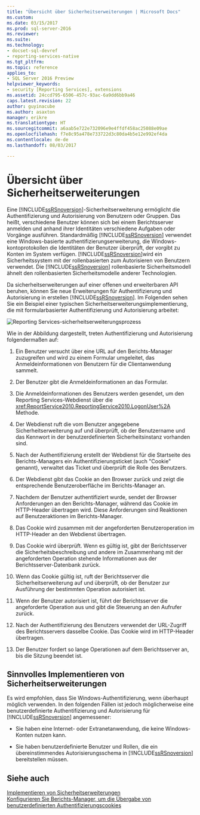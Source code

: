 ```yaml
---
title: "Übersicht über Sicherheitserweiterungen | Microsoft Docs"
ms.custom: 
ms.date: 03/15/2017
ms.prod: sql-server-2016
ms.reviewer: 
ms.suite: 
ms.technology:
- docset-sql-devref
- reporting-services-native
ms.tgt_pltfrm: 
ms.topic: reference
applies_to:
- SQL Server 2016 Preview
helpviewer_keywords:
- security [Reporting Services], extensions
ms.assetid: 24ccd795-6506-457c-93ac-6a9dd6bb9a46
caps.latest.revision: 22
author: guyinacube
ms.author: asaxton
manager: erikre
ms.translationtype: HT
ms.sourcegitcommit: a6aab5e722e732096e9e4ffdf458ac25088e09ae
ms.openlocfilehash: f7e8c95a478e733722d3c80da4b5e12e992ef4da
ms.contentlocale: de-de
ms.lasthandoff: 08/03/2017

---
```

# <a name="security-extensions-overview"></a>Übersicht über Sicherheitserweiterungen
  Eine [!INCLUDE[ssRSnoversion](../../../includes/ssrsnoversion-md.md)]-Sicherheitserweiterung ermöglicht die Authentifizierung und Autorisierung von Benutzern oder Gruppen. Das heißt, verschiedene Benutzer können sich bei einem Berichtsserver anmelden und anhand ihrer Identitäten verschiedene Aufgaben oder Vorgänge ausführen. Standardmäßig [!INCLUDE[ssRSnoversion](../../../includes/ssrsnoversion-md.md)] verwendet eine Windows-basierte authentifizierungserweiterung, die Windows-kontoprotokollen die Identitäten der Benutzer überprüft, der vorgibt zu Konten im System verfügen. [!INCLUDE[ssRSnoversion](../../../includes/ssrsnoversion-md.md)]wird ein Sicherheitssystem mit der rollenbasierten zum Autorisieren von Benutzern verwendet. Die [!INCLUDE[ssRSnoversion](../../../includes/ssrsnoversion-md.md)] rollenbasierte Sicherheitsmodell ähnelt den rollenbasierten Sicherheitsmodelle anderer Technologien.  
  
 Da sicherheitserweiterungen auf einer offenen und erweiterbaren API beruhen, können Sie neue Erweiterungen für Authentifizierung und Autorisierung in erstellen [!INCLUDE[ssRSnoversion](../../../includes/ssrsnoversion-md.md)]. Im Folgenden sehen Sie ein Beispiel einer typischen Sicherheitserweiterungsimplementierung, die mit formularbasierter Authentifizierung und Autorisierung arbeitet:  
  
 ![Reporting Services-sicherheitserweiterungsprozess](../../../reporting-services/extensions/security-extension/media/rosettasecurityextensionflow.gif "Reporting Services-sicherheitserweiterungsprozess")  
  
 Wie in der Abbildung dargestellt, treten Authentifizierung und Autorisierung folgendermaßen auf:  
  
1.  Ein Benutzer versucht über eine URL auf den Berichts-Manager zuzugreifen und wird zu einem Formular umgeleitet, das Anmeldeinformationen von Benutzern für die Clientanwendung sammelt.  
  
2.  Der Benutzer gibt die Anmeldeinformationen an das Formular.  
  
3.  Die Anmeldeinformationen des Benutzers werden gesendet, um den Reporting Services-Webdienst über die <xref:ReportService2010.ReportingService2010.LogonUser%2A> Methode.  
  
4.  Der Webdienst ruft die vom Benutzer angegebene Sicherheitserweiterung auf und überprüft, ob der Benutzername und das Kennwort in der benutzerdefinierten Sicherheitsinstanz vorhanden sind.  
  
5.  Nach der Authentifizierung erstellt der Webdienst für die Startseite des Berichts-Managers ein Authentifizierungsticket (auch "Cookie" genannt), verwaltet das Ticket und überprüft die Rolle des Benutzers.  
  
6.  Der Webdienst gibt das Cookie an den Browser zurück und zeigt die entsprechende Benutzeroberfläche im Berichts-Manager an.  
  
7.  Nachdem der Benutzer authentifiziert wurde, sendet der Browser Anforderungen an den Berichts-Manager, während das Cookie im HTTP-Header übertragen wird. Diese Anforderungen sind Reaktionen auf Benutzeraktionen im Berichts-Manager.  
  
8.  Das Cookie wird zusammen mit der angeforderten Benutzeroperation im HTTP-Header an den Webdienst übertragen.  
  
9. Das Cookie wird überprüft. Wenn es gültig ist, gibt der Berichtsserver die Sicherheitsbeschreibung und andere im Zusammenhang mit der angeforderten Operation stehende Informationen aus der Berichtsserver-Datenbank zurück.  
  
10. Wenn das Cookie gültig ist, ruft der Berichtsserver die Sicherheitserweiterung auf und überprüft, ob der Benutzer zur Ausführung der bestimmten Operation autorisiert ist.  
  
11. Wenn der Benutzer autorisiert ist, führt der Berichtsserver die angeforderte Operation aus und gibt die Steuerung an den Aufrufer zurück.  
  
12. Nach der Authentifizierung des Benutzers verwendet der URL-Zugriff des Berichtsservers dasselbe Cookie. Das Cookie wird im HTTP-Header übertragen.  
  
13. Der Benutzer fordert so lange Operationen auf dem Berichtsserver an, bis die Sitzung beendet ist.  
  
## <a name="when-to-implement-a-security-extension"></a>Sinnvolles Implementieren von Sicherheitserweiterungen  
 Es wird empfohlen, dass Sie Windows-Authentifizierung, wenn überhaupt möglich verwenden. In den folgenden Fällen ist jedoch möglicherweise eine benutzerdefinierte Authentifizierung und Autorisierung für [!INCLUDE[ssRSnoversion](../../../includes/ssrsnoversion-md.md)] angemessener:  
  
-   Sie haben eine Internet- oder Extranetanwendung, die keine Windows-Konten nutzen kann.  
  
-   Sie haben benutzerdefinierte Benutzer und Rollen, die ein übereinstimmendes Autorisierungsschema in [!INCLUDE[ssRSnoversion](../../../includes/ssrsnoversion-md.md)] bereitstellen müssen.  
  
## <a name="see-also"></a>Siehe auch  
 [Implementieren von Sicherheitserweiterungen](../../../reporting-services/extensions/security-extension/implementing-a-security-extension.md)   
 [Konfigurieren Sie Berichts-Manager, um die Übergabe von benutzerdefinierten Authentifizierungscookies](https://msdn.microsoft.com/library/ms345241(v=sql.110).aspx)  
  
  

